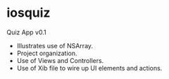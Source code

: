 iosquiz
=======

Quiz App v0.1

- Illustrates use of NSArray.
- Project organization.
- Use of Views and Controllers.
- Use of Xib file to wire up UI elements and actions.
